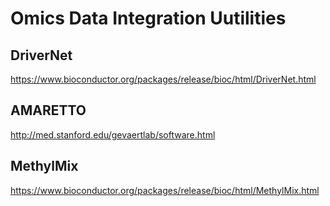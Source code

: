 # Omics Data Integration Uutilities

## DriverNet
https://www.bioconductor.org/packages/release/bioc/html/DriverNet.html

## AMARETTO
http://med.stanford.edu/gevaertlab/software.html

## MethylMix
https://www.bioconductor.org/packages/release/bioc/html/MethylMix.html

